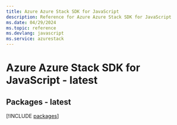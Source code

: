 ```yaml
---
title: Azure Azure Stack SDK for JavaScript
description: Reference for Azure Azure Stack SDK for JavaScript
ms.date: 04/29/2024
ms.topic: reference
ms.devlang: javascript
ms.service: azurestack
---
```

# Azure Azure Stack SDK for JavaScript - latest
## Packages - latest
[!INCLUDE [packages](azure-stack-index.md)]
